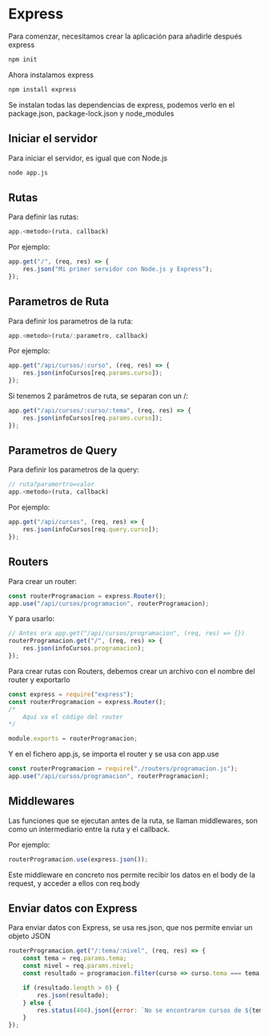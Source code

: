 # Express

Para comenzar, necesitamos crear la aplicación para añadirle después express

```bash
npm init
```

Ahora instalamos express

```bash
npm install express
```

Se instalan todas las dependencias de express, podemos verlo en el package.json, package-lock.json y node_modules

## Iniciar el servidor

Para iniciar el servidor, es igual que con Node.js

```bash
node app.js
```

## Rutas

Para definir las rutas:

```javascript
app.<metodo>(ruta, callback)
```

Por ejemplo:

```javascript
app.get("/", (req, res) => {
    res.json("Mi primer servidor con Node.js y Express");
});
```

## Parametros de Ruta

Para definir los parametros de la ruta:

```javascript
app.<metodo>(ruta/:parametro, callback)
```

Por ejemplo:

```javascript
app.get("/api/cursos/:curso", (req, res) => {
    res.json(infoCursos[req.params.curso]);
});
```

Si tenemos 2 parámetros de ruta, se separan con un /:

```javascript
app.get("/api/cursos/:curso/:tema", (req, res) => {
    res.json(infoCursos[req.params.curso]);
});
```

## Parametros de Query

Para definir los parametros de la query:

```javascript
// ruta?paramertro=valor
app.<metodo>(ruta, callback)
```

Por ejemplo:

```javascript
app.get("/api/cursos", (req, res) => {
    res.json(infoCursos[req.query.curso]);
});
```

## Routers

Para crear un router:

```javascript
const routerProgramacion = express.Router();
app.use("/api/cursos/programacion", routerProgramacion);
```

Y para usarlo:

```javascript
// Antes era app.get("/api/cursos/programacion", (req, res) => {})
routerProgramacion.get("/", (req, res) => {
    res.json(infoCursos.programacion);
});
```

Para crear rutas con Routers, debemos crear un archivo con el nombre del router y exportarlo

```javascript
const express = require("express");
const routerProgramacion = express.Router();
/*
    Aquí va el código del router
*/

module.exports = routerProgramacion;
```

Y en el fichero app.js, se importa el router y se usa con app.use

```javascript
const routerProgramacion = require("./routers/programacion.js");
app.use("/api/cursos/programacion", routerProgramacion);
```

## Middlewares

Las funciones que se ejecutan antes de la ruta, se llaman middlewares, son como un intermediario entre la ruta y el callback. 

Por ejemplo:

```javascript
routerProgramacion.use(express.json()); 
```

Este middleware en concreto nos permite recibir los datos en el body de la request, y acceder a ellos con req.body

## Enviar datos con Express

Para enviar datos con Express, se usa res.json, que nos permite enviar un objeto JSON

```javascript
routerProgramacion.get("/:tema/:nivel", (req, res) => {
    const tema = req.params.tema;
    const nivel = req.params.nivel;
    const resultado = programacion.filter(curso => curso.tema === tema && curso.nivel === nivel);

    if (resultado.length > 0) {
        res.json(resultado);
    } else {
        res.status(404).json({error: `No se encontraron cursos de ${tema} de nivel ${nivel}`}); // status(404) incluimos el status
    }
});
```
